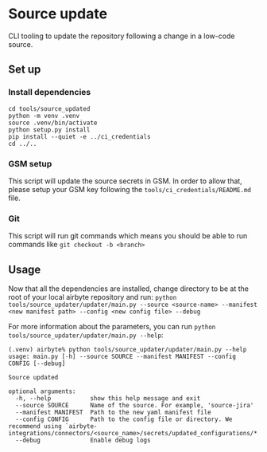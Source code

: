 # Source update
CLI tooling to update the repository following a change in a low-code source. 

## Set up

### Install dependencies
```
cd tools/source_updated
python -m venv .venv
source .venv/bin/activate
python setup.py install
pip install --quiet -e ../ci_credentials
cd ../..
```

### GSM setup
This script will update the source secrets in GSM. In order to allow that, please setup your GSM key following the `tools/ci_credentials/README.md` file.

### Git
This script will run git commands which means you should be able to run commands like `git checkout -b <branch>`

## Usage
Now that all the dependencies are installed, change directory to be at the root of your local airbyte repository and run:
`python tools/source_updater/updater/main.py --source <source-name> --manifest <new manifest path> --config <new config file> --debug`

For more information about the parameters, you can run `python tools/source_updater/updater/main.py --help`:
```
(.venv) airbyte% python tools/source_updater/updater/main.py --help
usage: main.py [-h] --source SOURCE --manifest MANIFEST --config CONFIG [--debug]

Source updated

optional arguments:
  -h, --help           show this help message and exit
  --source SOURCE      Name of the source. For example, 'source-jira'
  --manifest MANIFEST  Path to the new yaml manifest file
  --config CONFIG      Path to the config file or directory. We recommend using `airbyte-integrations/connectors/<source_name>/secrets/updated_configurations/*.json`
  --debug              Enable debug logs
```
